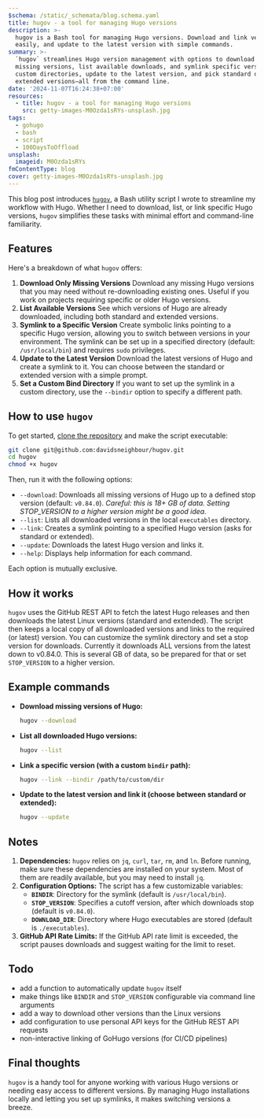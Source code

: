 ```yaml
---
$schema: /static/_schemata/blog.schema.yaml
title: hugov - a tool for managing Hugo versions
description: >-
  hugov is a Bash tool for managing Hugo versions. Download and link versions
  easily, and update to the latest version with simple commands.
summary: >-
  `hugov` streamlines Hugo version management with options to download only
  missing versions, list available downloads, and symlink specific versions. Set
  custom directories, update to the latest version, and pick standard or
  extended versions—all from the command line.
date: '2024-11-07T16:24:38+07:00'
resources:
  - title: hugov - a tool for managing Hugo versions
    src: getty-images-M0Ozda1sRYs-unsplash.jpg
tags:
  - gohugo
  - bash
  - script
  - 100DaysToOffload
unsplash:
  imageid: M0Ozda1sRYs
fmContentType: blog
cover: getty-images-M0Ozda1sRYs-unsplash.jpg
---
```


This blog post introduces [`hugov`](https://github.com/davidsneighbour/hugov), a Bash utility script I wrote to streamline my workflow with Hugo. Whether I need to download, list, or link specific Hugo versions, `hugov` simplifies these tasks with minimal effort and command-line familiarity.

## Features

Here's a breakdown of what `hugov` offers:

1. **Download Only Missing Versions**
   Download any missing Hugo versions that you may need without re-downloading existing ones. Useful if you work on projects requiring specific or older Hugo versions.
2. **List Available Versions**
   See which versions of Hugo are already downloaded, including both standard and extended versions.
3. **Symlink to a Specific Version**
   Create symbolic links pointing to a specific Hugo version, allowing you to switch between versions in your environment. The symlink can be set up in a specified directory (default: `/usr/local/bin`) and requires `sudo` privileges.
4. **Update to the Latest Version**
   Download the latest versions of Hugo and create a symlink to it. You can choose between the standard or extended version with a simple prompt.
5. **Set a Custom Bind Directory**
   If you want to set up the symlink in a custom directory, use the `--bindir` option to specify a different path.

## How to use `hugov`

To get started, [clone the repository](https://github.com/davidsneighbour/hugov) and make the script executable:

```bash
git clone git@github.com:davidsneighbour/hugov.git
cd hugov
chmod +x hugov
```

Then, run it with the following options:

* `--download`: Downloads all missing versions of Hugo up to a defined stop version (default: `v0.84.0`). *Careful: this is 18+ GB of data. Setting STOP_VERSION to a higher version might be a good idea.*
* `--list`: Lists all downloaded versions in the local `executables` directory.
* `--link`: Creates a symlink pointing to a specified Hugo version (asks for standard or extended).
* `--update`: Downloads the latest Hugo version and links it.
* `--help`: Displays help information for each command.

Each option is mutually exclusive.

## How it works

`hugov` uses the GitHub REST API to fetch the latest Hugo releases and then downloads the latest Linux versions (standard and extended). The script then keeps a local copy of all downloaded versions and links to the required (or latest) version. You can customize the symlink directory and set a stop version for downloads. Currently it downloads ALL versions from the latest down to v0.84.0. This is several GB of data, so be prepared for that or set `STOP_VERSION` to a higher version.

## Example commands

* **Download missing versions of Hugo:**

  ```bash
  hugov --download
  ```

* **List all downloaded Hugo versions:**

  ```bash
  hugov --list
  ```

* **Link a specific version (with a custom `bindir` path):**

  ```bash
  hugov --link --bindir /path/to/custom/dir
  ```

* **Update to the latest version and link it (choose between standard or extended):**

  ```bash
  hugov --update
  ```

## Notes

1. **Dependencies:**
   `hugov` relies on `jq`, `curl`, `tar`, `rm`, and `ln`. Before running, make sure these dependencies are installed on your system. Most of them are readily available, but you may need to install `jq`.
2. **Configuration Options:**
   The script has a few customizable variables:
   * **`BINDIR`**: Directory for the symlink (default is `/usr/local/bin`).
   * **`STOP_VERSION`**: Specifies a cutoff version, after which downloads stop (default is `v0.84.0`).
   * **`DOWNLOAD_DIR`**: Directory where Hugo executables are stored (default is `./executables`).
3. **GitHub API Rate Limits:**
   If the GitHub API rate limit is exceeded, the script pauses downloads and suggest waiting for the limit to reset.

## Todo

* add a function to automatically update `hugov` itself
* make things like `BINDIR` and `STOP_VERSION` configurable via command line arguments
* add a way to download other versions than the Linux versions
* add configuration to use personal API keys for the GitHub REST API requests
* non-interactive linking of GoHugo versions (for CI/CD pipelines)

## Final thoughts

`hugov` is a handy tool for anyone working with various Hugo versions or needing easy access to different versions. By managing Hugo installations locally and letting you set up symlinks, it makes switching versions a breeze.
